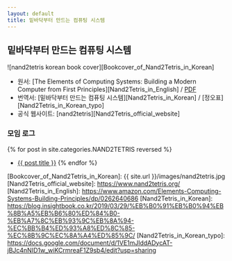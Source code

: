 ```yaml
---
layout: default
title: 밑바닥부터 만드는 컴퓨팅 시스템
---
```


## 밑바닥부터 만드는 컴퓨팅 시스템

![nand2tetris korean book cover][Bookcover_of_Nand2Tetris_in_Korean]

- 원서: [The Elements of Computing Systems: Building a Modern Computer from First Principles][Nand2Tetris_in_English] / [PDF](http://f.javier.io/rep/books/The%20Elements%20of%20Computing%20Systems.pdf)
- 번역서: [밑바닥부터 만드는 컴퓨팅 시스템][Nand2Tetris_in_Korean] / [정오표][Nand2Tetris_in_Korean_typo]
- 공식 웹사이트: [nand2tetris][Nand2Tetris_official_website]

### 모임 로그

{% for post in site.categories.NAND2TETRIS reversed %}
* <a href="{{ post.url }}">{{ post.title }}</a>
{% endfor %}

[Bookcover_of_Nand2Tetris_in_Korean]: {{ site.url }}/images/nand2tetris.jpg
[Nand2Tetris_official_website]: https://www.nand2tetris.org/
[Nand2Tetris_in_English]: https://www.amazon.com/Elements-Computing-Systems-Building-Principles/dp/0262640686
[Nand2Tetris_in_Korean]: https://blog.insightbook.co.kr/2019/03/29/%EB%B0%91%EB%B0%94%EB%8B%A5%EB%B6%80%ED%84%B0-%EB%A7%8C%EB%93%9C%EB%8A%94-%EC%BB%B4%ED%93%A8%ED%8C%85-%EC%8B%9C%EC%8A%A4%ED%85%9C/
[Nand2Tetris_in_Korean_typo]: https://docs.google.com/document/d/1VE1mJlddADycAT-jBJc4nNID1w_wiKCrmreaF1Z9sb4/edit?usp=sharing
